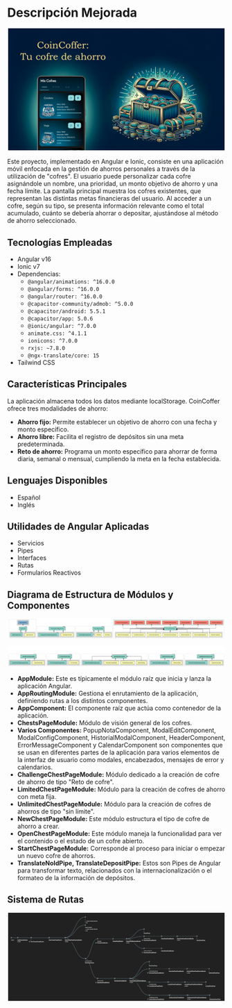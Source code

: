 # Descripción Mejorada

 <p align="center">
 <img src="/img_readme/portada.png" width="500">
</p>

Este proyecto, implementado en Angular e Ionic, consiste en una aplicación móvil enfocada en la gestión de ahorros personales a través de la utilización de "cofres". El usuario puede personalizar cada cofre asignándole un nombre, una prioridad, un monto objetivo de ahorro y una fecha límite. La pantalla principal muestra los cofres existentes, que representan las distintas metas financieras del usuario. Al acceder a un cofre, según su tipo, se presenta información relevante como el total acumulado, cuánto se debería ahorrar o depositar, ajustándose al método de ahorro seleccionado.

## Tecnologías Empleadas

- Angular v16
- Ionic v7
- Dependencias:
  - `@angular/animations: ^16.0.0`
  - `@angular/forms: ^16.0.0`
  - `@angular/router: ^16.0.0`
  - `@capacitor-community/admob: ^5.0.0`
  - `@capacitor/android: 5.5.1`
  - `@capacitor/app: 5.0.6`
  - `@ionic/angular: ^7.0.0`
  - `animate.css: ^4.1.1`
  - `ionicons: ^7.0.0`
  - `rxjs: ~7.8.0`
  - `@ngx-translate/core: 15`
- Tailwind CSS

## Características Principales

La aplicación almacena todos los datos mediante localStorage. CoinCoffer ofrece tres modalidades de ahorro:

- **Ahorro fijo:** Permite establecer un objetivo de ahorro con una fecha y monto específico.
- **Ahorro libre:** Facilita el registro de depósitos sin una meta predeterminada.
- **Reto de ahorro:** Programa un monto específico para ahorrar de forma diaria, semanal o mensual, cumpliendo la meta en la fecha establecida.

## Lenguajes Disponibles

- Español
- Inglés

## Utilidades de Angular Aplicadas

- Servicios
- Pipes
- Interfaces
- Rutas
- Formularios Reactivos

## Diagrama de Estructura de Módulos y Componentes

 <p align="center">
 <img src="/img_readme/diagrama1.png" width="500">
</p>

 <p align="center">
 <img src="/img_readme/diagrama2.png" width="500">
</p>

- **AppModule:** Este es típicamente el módulo raíz que inicia y lanza la aplicación Angular.
- **AppRoutingModule:** Gestiona el enrutamiento de la aplicación, definiendo rutas a los distintos componentes.
- **AppComponent:** El componente raíz que actúa como contenedor de la aplicación.
- **ChestsPageModule:** Módulo de visión general de los cofres.
- **Varios Componentes:** PopupNotaComponent, ModalEditComponent, ModalConfigComponent, HistorialModalComponent, HeaderComponent, ErrorMessageComponent y CalendarComponent son componentes que se usan en diferentes partes de la aplicación para varios elementos de la interfaz de usuario como modales, encabezados, mensajes de error y calendarios.
- **ChallengeChestPageModule:** Módulo dedicado a la creación de cofre de ahorro de tipo "Reto de cofre".
- **LimitedChestPageModule:** Módulo para la creación de cofres de ahorro con meta fija.
- **UnlimitedChestPageModule:** Módulo para la creación de cofres de ahorros de tipo "sin límite".
- **NewChestPageModule:** Este módulo estructura el tipo de cofre de ahorro a crear.
- **OpenChestPageModule:** Este módulo maneja la funcionalidad para ver el contenido o el estado de un cofre abierto.
- **StartChestPageModule:** Corresponde al proceso para iniciar o empezar un nuevo cofre de ahorros.
- **TranslateNoIdPipe, TranslateDepositPipe:** Estos son Pipes de Angular para transformar texto, relacionados con la internacionalización o el formateo de la información de depósitos.

## Sistema de Rutas

 <p align="center">
 <img src="/img_readme/rutas.png" width="500">
</p>
